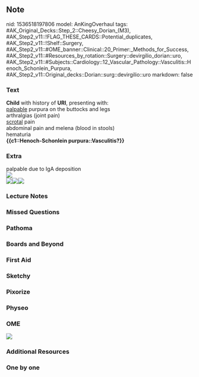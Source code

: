## Note
nid: 1536518197806
model: AnKingOverhaul
tags: #AK_Original_Decks::Step_2::Cheesy_Dorian_(M3), #AK_Step2_v11::!FLAG_THESE_CARDS::Potential_duplicates, #AK_Step2_v11::!Shelf::Surgery, #AK_Step2_v11::#OME_banner::Clinical::20_Primer:_Methods_for_Success, #AK_Step2_v11::#Resources_by_rotation::Surgery::devirgilio_dorian::uro, #AK_Step2_v11::#Subjects::Cardiology::12_Vascular_Pathology::Vasculitis::Henoch_Schonlein_Purpura, #AK_Step2_v11::Original_decks::Dorian::surg::devirgilio::uro
markdown: false

### Text
<div>
  <b>Child</b> with history of <b>URI</b>, presenting with:
</div>
<div>
  <u>palpable</u> purpura on the buttocks and legs
</div>
<div>
  arthralgias (joint pain)
</div>
<div>
  <u>scrotal</u> pain
</div>
<div>
  abdominal pain and melena (blood in stools)
</div>
<div>
  hematuria
</div>
<div>
  <b>{{c1::Henoch-Schonlein purpura::Vasculitis?}}</b>
</div>

### Extra
<div>
  palpable due to IgA deposition
</div>
<div>
  <i><img src="paste-199720274231297.jpg"></i>
</div>
<div>
  <div><img src="paste-120851789775060.jpg"><img src=
  "paste-10960249733251073.jpg"><img src=
  "paste-1329691810070529.jpg"></div>
</div>

### Lecture Notes


### Missed Questions


### Pathoma


### Boards and Beyond


### First Aid


### Sketchy


### Pixorize


### Physeo


### OME
<div class="ome-widget">
  <a href="https://onlinemeded.org/spa/surgery?ref=anki"><img src=
  "_OME_AnkiFlashcards_Topic_4.png"></a>
</div>

### Additional Resources


### One by one

